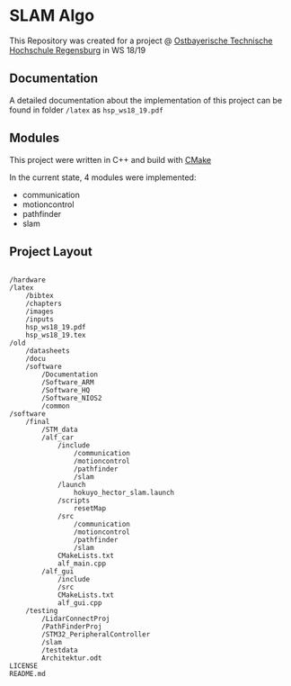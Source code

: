 # SLAM Algo

This Repository was created for a project @ [Ostbayerische Technische Hochschule Regensburg](https://www.oth-regensburg.de/) in WS 18/19


## Documentation

A detailed documentation about the implementation of this project can be found in folder `/latex` as
`hsp_ws18_19.pdf`


## Modules
This project were written in C++ and build with [CMake](https://cmake.org/)

In the current state, 4 modules were implemented:

- communication
- motioncontrol
- pathfinder
- slam

## Project Layout
<pre><code>
/hardware
/latex
    /bibtex
    /chapters
    /images
    /inputs
    hsp_ws18_19.pdf
    hsp_ws18_19.tex
/old
    /datasheets
    /docu
    /software
        /Documentation
        /Software_ARM
        /Software_HQ
        /Software_NIOS2
        /common
/software
    /final
        /STM_data
        /alf_car
            /include
                /communication
                /motioncontrol
                /pathfinder
                /slam
            /launch
                hokuyo_hector_slam.launch
            /scripts
                resetMap
            /src
                /communication
                /motioncontrol
                /pathfinder
                /slam
            CMakeLists.txt
            alf_main.cpp
        /alf_gui
            /include
            /src
            CMakeLists.txt
            alf_gui.cpp
    /testing
        /LidarConnectProj
        /PathFinderProj
        /STM32_PeripheralController
        /slam
        /testdata
        Architektur.odt
LICENSE
README.md

</pre></code>